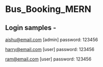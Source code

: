 # Bus_Booking_MERN

## Login samples -
aishu@email.com [admin]
password: 123456

harry@email.com [user]
password: 123456

ram@email.com [user]
password: 123456
